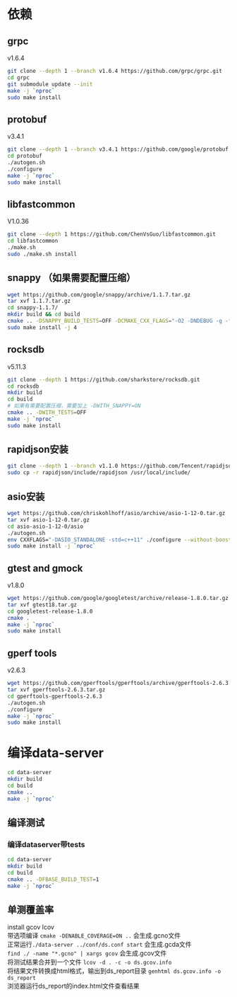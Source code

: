 # 依赖
## grpc 
v1.6.4

```sh
git clone --depth 1 --branch v1.6.4 https://github.com/grpc/grpc.git
cd grpc
git submodule update --init
make -j `nproc`
sudo make install
```

## protobuf 
v3.4.1

```sh
git clone --depth 1 --branch v3.4.1 https://github.com/google/protobuf.git
cd protobuf
./autogen.sh
./configure
make -j `nproc`
sudo make install
```

## libfastcommon
V1.0.36

```sh
git clone --depth 1 https://github.com/ChenVsGuo/libfastcommon.git
cd libfastcommon
./make.sh
sudo ./make.sh install
```

## snappy （如果需要配置压缩）
```sh
wget https://github.com/google/snappy/archive/1.1.7.tar.gz
tar xvf 1.1.7.tar.gz
cd snappy-1.1.7/
mkdir build && cd build
cmake .. -DSNAPPY_BUILD_TESTS=OFF -DCMAKE_CXX_FLAGS="-O2 -DNDEBUG -g -fPIC"
sudo make install -j 4
```

## rocksdb
v5.11.3     

```sh
git clone --depth 1 https://github.com/sharkstore/rocksdb.git
cd rocksdb
mkdir build
cd build
# 如果有需要配置压缩，需要加上 -DWITH_SNAPPY=ON
cmake .. -DWITH_TESTS=OFF
make -j `nproc`
sudo make install
```

## rapidjson安装
```sh
git clone --depth 1 --branch v1.1.0 https://github.com/Tencent/rapidjson.git
sudo cp -r rapidjson/include/rapidjson /usr/local/include/
```

## asio安装   
```sh
wget https://github.com/chriskohlhoff/asio/archive/asio-1-12-0.tar.gz
tar xvf asio-1-12-0.tar.gz
cd asio-asio-1-12-0/asio
./autogen.sh
env CXXFLAGS="-DASIO_STANDALONE -std=c++11" ./configure --without-boost
sudo make install -j `nproc`
```

## gtest and gmock
v1.8.0

```sh
wget https://github.com/google/googletest/archive/release-1.8.0.tar.gz -O gtest18.tar.gz
tar xvf gtest18.tar.gz
cd googletest-release-1.8.0
cmake .
make -j `nproc`
sudo make install
```

## gperf tools
v2.6.3

```sh
wget https://github.com/gperftools/gperftools/archive/gperftools-2.6.3.tar.gz
tar xvf gperftools-2.6.3.tar.gz
cd gperftools-gperftools-2.6.3
./autogen.sh
./configure
make -j `nproc`
sudo make install
```

# 编译data-server
```sh
cd data-server
mkdir build
cd build
cmake ..
make -j `nproc`
```

## 编译测试

### 编译dataserver带tests

```sh
cd data-server
mkdir build
cd build
cmake .. -DFBASE_BUILD_TEST=1
make -j `nproc`
```

## 单测覆盖率
install gcov lcov    
带选项编译 `cmake -DENABLE_COVERAGE=ON ..`  会生成.gcno文件      
正常运行`./data-server ../conf/ds.conf start` 会生成.gcda文件      
`find ./ -name "*.gcno" | xargs gcov`  会生成.gcov文件      
将测试结果合并到一个文件 `lcov -d . -c -o ds.gcov.info   `   
将结果文件转换成html格式，输出到ds_report目录  `genhtml ds.gcov.info -o ds_report`  
浏览器运行ds_report的index.html文件查看结果       


